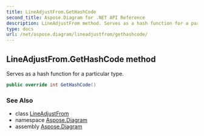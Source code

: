 ```yaml
---
title: LineAdjustFrom.GetHashCode
second_title: Aspose.Diagram for .NET API Reference
description: LineAdjustFrom method. Serves as a hash function for a particular type
type: docs
url: /net/aspose.diagram/lineadjustfrom/gethashcode/
---
```

## LineAdjustFrom.GetHashCode method

Serves as a hash function for a particular type.

```csharp
public override int GetHashCode()
```

### See Also

* class [LineAdjustFrom](../)
* namespace [Aspose.Diagram](../../lineadjustfrom/)
* assembly [Aspose.Diagram](../../../)


